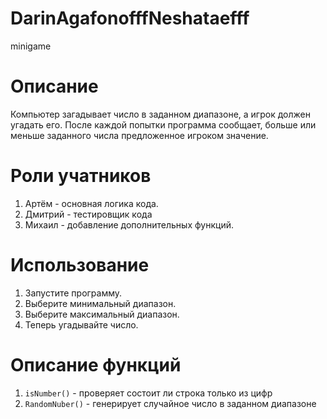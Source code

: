 # DarinAgafonofffNeshataefff
minigame
# Описание
Компьютер загадывает число в заданном диапазоне, а игрок должен угадать его. После каждой попытки программа сообщает, больше или меньше заданного числа предложенное игроком значение.
 # Роли учатников
 1. Артём - основная логика кода.
 2. Дмитрий - тестировщик кода
 3. Михаил - добавление дополнительных функций.
#  Использование
1. Запустите программу.
2. Выберите минимальный диапазон.
3. Выберите максимальный диапазон.
4. Теперь угадывайте число.
# Описание функций
1. ```isNumber()``` - проверяет состоит ли строка только из цифр
2. ```RandomNuber()``` - генерирует случайное число в заданном диапазоне
